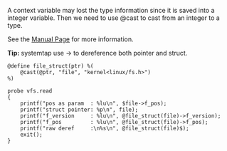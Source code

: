A context variable may lost the type information since it is saved into a
integer variable. Then we need to use @cast to cast from an integer to a type.

See the [Manual Page][1] for more information.

**Tip:** systemtap use -> to dereference both pointer and struct.

```
@define file_struct(ptr) %(
    @cast(@ptr, "file", "kernel<linux/fs.h>")
%)

probe vfs.read
{
	printf("pos as param  : %lu\n", $file->f_pos);
	printf("struct pointer: %p\n", file);
	printf("f_version     : %lu\n", @file_struct(file)->f_version);
	printf("f_pos         : %lu\n", @file_struct(file)->f_pos);
	printf("raw deref     :\n%s\n", @file_struct(file)$);
	exit();
}
```

[1]: https://sourceware.org/systemtap/man/stap.1.html
